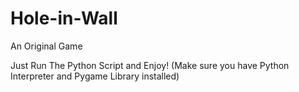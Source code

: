 # Hole-in-Wall
An Original Game

Just Run The Python Script and Enjoy!
(Make sure you have Python Interpreter and Pygame Library installed)

